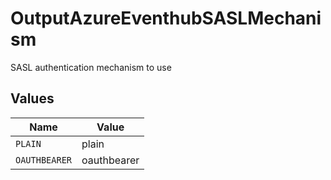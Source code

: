 # OutputAzureEventhubSASLMechanism

SASL authentication mechanism to use


## Values

| Name          | Value         |
| ------------- | ------------- |
| `PLAIN`       | plain         |
| `OAUTHBEARER` | oauthbearer   |